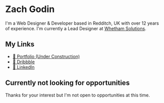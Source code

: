 # Zach Godin
I'm a Web Designer & Developer based in Redditch, UK with over 12 years of experience. I'm currently a Lead Designer at [Whetham Solutions](https://whethamsolutions).

## My Links
* [🚀 Portfolio (Under Construction)](https://zch.gdn)
* [🎨 Dribbble](https://dribbble.com/zchgdn)
* [💼 LinkedIn](https://www.linkedin.com/in/zchgdn/)


## Currently not looking for opportunities 
Thanks for your interest but I'm not open to opportunities at this time.
